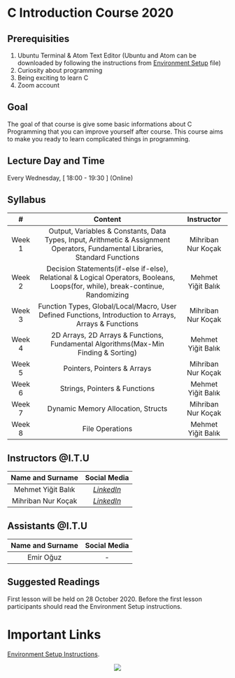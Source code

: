 # C Introduction Course 2020

## Prerequisities
1. Ubuntu Terminal & Atom Text Editor (Ubuntu and Atom can be downloaded by following the instructions from [Environment Setup](/EnvironmentSetup.pdf) file)
2. Curiosity about programming
3. Being exciting to learn C
4. Zoom account

## Goal
The goal of that course is give some basic informations about C Programming that you can improve yourself after course. This course aims to make you ready to learn complicated things in programming.

## Lecture Day and Time
Every Wednesday, [ 18:00 - 19:30 ] (Online)

## Syllabus

|  # | **Content**  |  **Instructor**  |
| :------------: | :------------: | :------------: |
| Week 1 | Output, Variables & Constants, Data Types, Input, Arithmetic & Assignment Operators, Fundamental Libraries, Standard Functions | Mihriban Nur Koçak |
| Week 2 | Decision Statements(if-else if-else), Relational & Logical Operators, Booleans, Loops(for, while),  break-continue, Randomizing  | Mehmet Yiğit Balık |
| Week 3 | Function Types, Global/Local/Macro, User Defined Functions, Introduction to Arrays, Arrays & Functions   | Mihriban Nur Koçak |
| Week 4 | 2D Arrays, 2D Arrays & Functions, Fundamental Algorithms(Max-Min Finding & Sorting) | Mehmet Yiğit Balık |
| Week 5 | Pointers, Pointers & Arrays | Mihriban Nur Koçak |
| Week 6 | Strings, Pointers & Functions | Mehmet Yiğit Balık |
| Week 7 | Dynamic Memory Allocation, Structs | Mihriban Nur Koçak |
| Week 8 | File Operations | Mehmet Yiğit Balık |

## Instructors @I.T.U
| **Name and Surname** | **Social Media** |
| :------------: | :------------: | 
| Mehmet Yiğit Balık | [*LinkedIn*](https://www.linkedin.com/in/yigitbalik/) |
| Mihriban Nur Koçak | [*LinkedIn*](https://www.linkedin.com/in/mihribannurkocak/) |

## Assistants @I.T.U
| **Name and Surname** | **Social Media** |
| :------------: | :------------: | 
| Emir Oğuz | - |


## Suggested Readings
First lesson will be held on 28 October 2020. Before the first lesson participants should read the Environment Setup instructions.


# Important Links
[Environment Setup Instructions](/EnvironmentSetup.pdf).


<p align="center">
  <a href="//ituacm.com" target="_blank">
    <img src="https://ituacm.com/wp-content/uploads/2017/08/itu-logo.png">
  </a>
</p>
